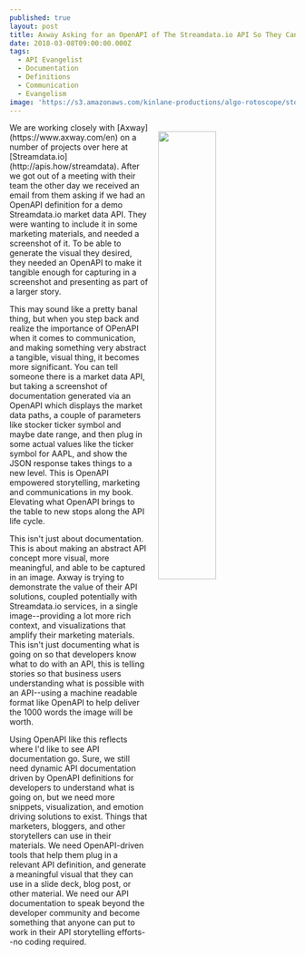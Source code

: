 ```yaml
---
published: true
layout: post
title: Axway Asking for an OpenAPI of The Streamdata.io API So They Can Screenshot It
date: 2018-03-08T09:00:00.000Z
tags:
  - API Evangelist
  - Documentation
  - Definitions
  - Communication
  - Evangelism
image: 'https://s3.amazonaws.com/kinlane-productions/algo-rotoscope/stories/beachclouds_clean_view.jpg'
---
```

<p><img src="{{ page.image }}" width="45%" align="right" style="padding: 15px;" /></p>We are working closely with [Axway](https://www.axway.com/en) on a number of projects over here at [Streamdata.io](http://apis.how/streamdata). After we got out of a meeting with their team the other day we received an email from them asking if we had an OpenAPI definition for a demo Streamdata.io market data API. They were wanting to include it in some marketing materials, and needed a screenshot of it. To be able to generate the visual they desired, they needed an OpenAPI to make it tangible enough for capturing in a screenshot and presenting as part of a larger story.

This may sound like a pretty banal thing, but when you step back and realize the importance of OPenAPI when it comes to communication, and making something very abstract a tangible, visual thing, it becomes more significant. You can tell someone there is a market data API, but taking a screenshot of documentation generated via an OpenAPI which displays the market data paths, a couple of parameters like stocker ticker symbol and maybe date range, and then plug in some actual values like the ticker symbol for AAPL, and show the JSON response takes things to a new level. This is OpenAPI empowered storytelling, marketing and communications in my book. Elevating what OpenAPI brings to the table to new stops along the API life cycle.

This isn't just about documentation. This is about making an abstract API concept more visual, more meaningful, and able to be captured in an image. Axway is trying to demonstrate the value of their API solutions, coupled potentially with Streamdata.io services, in a single image--providing a lot more rich context, and visualizations that amplify their marketing materials. This isn't just documenting what is going on so that developers know what to do with an API, this is telling stories so that business users understanding what is possible with an API--using a machine readable format like OpenAPI to help deliver the 1000 words the image will be worth.

Using OpenAPI like this reflects where I'd like to see API documentation go. Sure, we still need dynamic API documentation driven by OpenAPI definitions for developers to understand what is going on, but we need more snippets, visualization, and emotion driving solutions to exist. Things that marketers, bloggers, and other storytellers can use in their materials. We need OpenAPI-driven tools that help them plug in a relevant API definition, and generate a meaningful visual that they can use in a slide deck, blog post, or other material. We need our API documentation to speak beyond the developer community and become something that anyone can put to work in their API storytelling efforts--no coding required.
